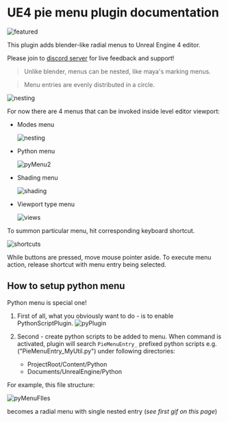 # UE4 pie menu plugin documentation

![featured](img/featured.png)

This plugin adds blender-like radial menus to Unreal Engine 4 editor.

Please join to [discord server](https://discord.gg/yBsVaBX) for live feedback and support!

> Unlike blender, menus can be nested, like maya's marking menus.

> Menu entries are evenly distributed in a circle.

![nesting](img/nesting.gif)

For now there are 4 menus that can be invoked inside level editor viewport:
  * Modes menu

    ![nesting](img/modes.gif)
  * Python menu

    ![pyMenu2](img/pyMenu2.gif)
  * Shading menu

    ![shading](img/shading.gif)
  * Viewport type menu

    ![views](img/views.gif)

To summon particular menu, hit corresponding keyboard shortcut.

![shortcuts](img/shortcuts.png)

While buttons are pressed, move mouse pointer aside. To execute menu action, release shortcut with menu entry being selected.

## How to setup python menu
Python menu is special one!

1) First of all, what you obviously want to do - is to enable PythonScriptPlugin.
![pyPlugin](img/pyPlugin.png)

2) Second - create python scripts to be added to menu. When command is activated, plugin will search `PieMenuEntry_` prefixed python scripts e.g. ("PieMenuEntry_MyUtil.py")
under following directories:
    * ProjectRoot/Content/Python
    * Documents/UnrealEngine/Python

For example, this file structure:

![pyMenuFIles](img/pyMenuFIles.png)

becomes a radial menu with single nested entry (*see first gif on this page*)
